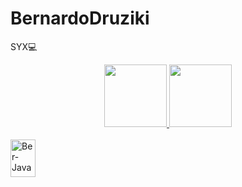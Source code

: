 # BernardoDruziki

SYX💻

<div align="center">
  <a href="https://github.com/BerDruziki">
  <img height="100em" src="https://github-readme-stats.vercel.app/api?username=BernardoDruziki&show_icons=true&theme=dark&include_all_commits=true&count_private=true"/>
  <img height="100em" src="https://github-readme-stats.vercel.app/api/top-langs/?username=BernardoDruziki&layout=compact&langs_count=7&theme=dark"/>
</div>
  
  <div style="display: inline_block"><br>
  <img align="center" alt="Ber-Java" height="60" width="40" src="https://cdn.jsdelivr.net/gh/devicons/devicon/icons/csharp/csharp-original.svg"/>

                                                                                                                                                                                                                                                                                                                                                                                                                                                                                                 
</div>
                                                                                                    
                                                                                                    

